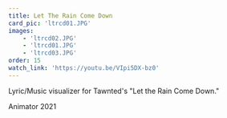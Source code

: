 ```yaml
---
title: Let The Rain Come Down
card_pic: 'ltrcd01.JPG'
images:
    - 'ltrcd02.JPG'
    - 'ltrcd01.JPG'
    - 'ltrcd03.JPG'
order: 15
watch_link: 'https://youtu.be/VIpi5DX-bz0'
---
```


Lyric/Music visualizer for Tawnted's "Let the Rain Come Down."

Animator 2021

